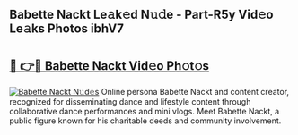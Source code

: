 ## Babette Nackt Le𝚊k𝚎d N𝚞𝚍e - Part-R5y Vid𝚎o Le𝚊ks Photos ibhV7

# <h2><a href="http://fb75pgr.evod.top/?m=Babette+Nackt">🔗 👉🔴 Babette Nackt Vid𝚎o Ph𝚘t𝚘s</a></h2>

[![Babette Nackt N𝚞d𝚎s](https://i.imgur.com/8V9OHl7.gif)](http://fb75pgr.evod.top/?m=Babette+Nackt)
Online persona Babette Nackt and content creator, recognized for disseminating dance and lifestyle content through collaborative dance performances and mini vlogs. Meet Babette Nackt, a public figure known for his charitable deeds and community involvement. 
